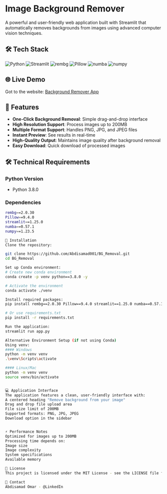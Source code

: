 # Image Background Remover

A powerful and user-friendly web application built with Streamlit that automatically removes backgrounds from images using advanced computer vision techniques.

## 🛠️ Tech Stack
![Python](https://img.shields.io/badge/python-3.8.0-blue)
![Streamlit](https://img.shields.io/badge/streamlit-1.25.0-red)
![rembg](https://img.shields.io/badge/rembg-2.0.30-green)
![Pillow](https://img.shields.io/badge/Pillow-9.4.0-yellow)
![numba](https://img.shields.io/badge/numba-0.57.1-orange)
![numpy](https://img.shields.io/badge/numpy-1.23.5-blue)

## 🌐 Live Demo
Got to the website: [Background Remover App](https://bgremoval-ayu6dnqt5uaefyj9kyh63c.streamlit.app/)

## 🚀 Features

- **One-Click Background Removal**: Simple drag-and-drop interface
- **High Resolution Support**: Process images up to 200MB
- **Multiple Format Support**: Handles PNG, JPG, and JPEG files
- **Instant Preview**: See results in real-time
- **High-Quality Output**: Maintains image quality after background removal
- **Easy Download**: Quick download of processed images

## 🛠️ Technical Requirements

### Python Version
- Python 3.8.0

### Dependencies
```bash
rembg==2.0.30
Pillow==9.4.0
streamlit==1.25.0
numba==0.57.1
numpy==1.23.5

🔧 Installation
Clone the repository:

git clone https://github.com/Abdisamad001/BG_Removal.git
cd BG_Removal

Set up Conda environment:
# Create new conda environment
conda create -p venv python==3.8.0 -y

# Activate the environment
conda activate ./venv

Install required packages:
pip install rembg==2.0.30 Pillow==9.4.0 streamlit==1.25.0 numba==0.57.1 numpy==1.23.5

# Or use requirements.txt
pip install -r requirements.txt

Run the application:
streamlit run app.py

Alternative Environment Setup (if not using Conda)
Using venv:
#### Windows
python -m venv venv
.\venv\Scripts\activate

#### Linux/Mac
python -m venv venv
source venv/bin/activate


💻 Application Interface
The application features a clean, user-friendly interface with:
A centered heading "Remove background from your image"
Drag and drop file upload area
File size limit of 200MB
Supported formats: PNG, JPG, JPEG
Download option in the sidebar


⚡ Performance Notes
Optimized for images up to 200MB
Processing time depends on:
Image size
Image complexity
System specifications
Available memory

📝 License
This project is licensed under the MIT License - see the LICENSE file for details

💬 Contact
Abdisamad Omar - @LinkedIn


